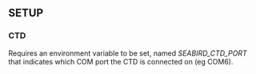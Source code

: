 ## SETUP

### CTD
Requires an environment variable to be set, named *SEABIRD_CTD_PORT*
that indicates which COM port the CTD is connected on (eg COM6).